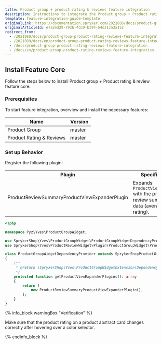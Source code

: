 ```yaml
---
title: Product group + product rating & reviews feature integration
description: Instructions to integrate the Product group + Product rating & reviews feature into a Spryker project.
template: feature-integration-guide-template
originalLink: https://documentation.spryker.com/2021080/docs/product-group-product-rating-reviews-feature-integration
originalArticleId: e7a2ed29-792b-4d39-b394-b4d213a3a152
redirect_from:
  - /2021080/docs/product-group-product-rating-reviews-feature-integration
  - /2021080/docs/en/product-group-product-rating-reviews-feature-integration
  - /docs/product-group-product-rating-reviews-feature-integration
  - /docs/en/product-group-product-rating-reviews-feature-integration
---
```


## Install Feature Core

Follow the steps below to install Product group + Product rating & review feature core.

### Prerequisites

To start feature integration, overview and install the necessary features:


| Name | Version |
| --- | --- |
| Product Group | master |
| Product Rating & Reviews | master |




### Set up Behavior

Register the following plugin:


| Plugin | Specification | Prerequisites | Namespace |
| --- | --- | --- | --- |
| ProductReviewSummaryProductViewExpanderPlugin | Expands `ProductViewTransfer` with the product review summary data (average rating). | None | SprykerShop\Yves\ProductReviewWidget\Plugin\ProductGroupWidget |


```php
<?php

namespace Pyz\Yves\ProductGroupWidget;

use SprykerShop\Yves\ProductGroupWidget\ProductGroupWidgetDependencyProvider as SprykerShopProductGroupWidgetDependencyProvider;
use SprykerShop\Yves\ProductReviewWidget\Plugin\ProductGroupWidget\ProductReviewSummaryProductViewExpanderPlugin;

class ProductGroupWidgetDependencyProvider extends SprykerShopProductGroupWidgetDependencyProvider
{
    /**
     * @return \SprykerShop\Yves\ProductGroupWidgetExtension\Dependency\Plugin\ProductViewExpanderPluginInterface[]
     */
    protected function getProductViewExpanderPlugins(): array
    {
        return [
            new ProductReviewSummaryProductViewExpanderPlugin(),
        ];
    }
}
```

{% info_block warningBox "Verification" %}

Make sure that the product rating on a product abstract card changes correctly after hovering over a color selector.

{% endinfo_block %}


